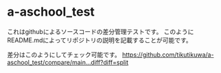 # a-aschool_test

これはgithubによるソースコードの差分管理テストです。
このようにREADME.mdによってリポジトリの説明を記載することが可能です。

差分はこのようにしてチェック可能です。
https://github.com/tikutikuwa/a-aschool_test/compare/main...diff?diff=split